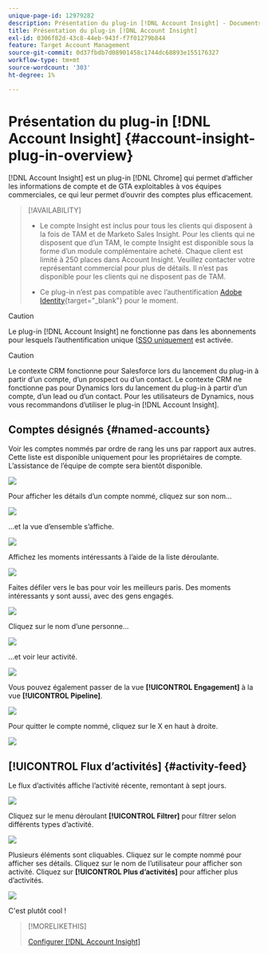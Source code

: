 ```yaml
---
unique-page-id: 12979282
description: Présentation du plug-in [!DNL Account Insight] - Documents Marketo - Documentation du produit
title: Présentation du plug-in [!DNL Account Insight]
exl-id: 0306f82d-43c8-44eb-943f-f7f01279b844
feature: Target Account Management
source-git-commit: 0d37fbdb7d08901458c1744dc68893e155176327
workflow-type: tm+mt
source-wordcount: '303'
ht-degree: 1%

---
```


# Présentation du plug-in [!DNL Account Insight] {#account-insight-plug-in-overview}

[!DNL Account Insight] est un plug-in [!DNL Chrome] qui permet d’afficher les informations de compte et de GTA exploitables à vos équipes commerciales, ce qui leur permet d’ouvrir des comptes plus efficacement.

>[!AVAILABILITY]
>
>* Le compte Insight est inclus pour tous les clients qui disposent à la fois de TAM et de Marketo Sales Insight. Pour les clients qui ne disposent que d’un TAM, le compte Insight est disponible sous la forme d’un module complémentaire acheté. Chaque client est limité à 250 places dans Account Insight. Veuillez contacter votre représentant commercial pour plus de détails. Il n’est pas disponible pour les clients qui ne disposent pas de TAM.
>
>* Ce plug-in n’est pas compatible avec l’authentification [Adobe Identity](/help/marketo/product-docs/administration/marketo-with-adobe-identity/adobe-identity-management-overview.md){target="_blank"} pour le moment.

>[!CAUTION]
>
>Le plug-in [!DNL Account Insight] ne fonctionne pas dans les abonnements pour lesquels l’authentification unique ([SSO uniquement](/help/marketo/product-docs/administration/additional-integrations/restrict-user-login-to-sso-only.md) est activée.

>[!CAUTION]
>
>Le contexte CRM fonctionne pour Salesforce lors du lancement du plug-in à partir d’un compte, d’un prospect ou d’un contact. Le contexte CRM ne fonctionne pas pour Dynamics lors du lancement du plug-in à partir d’un compte, d’un lead ou d’un contact. Pour les utilisateurs de Dynamics, nous vous recommandons d’utiliser le plug-in [!DNL Account Insight].

## Comptes désignés {#named-accounts}

Voir les comptes nommés par ordre de rang les uns par rapport aux autres. Cette liste est disponible uniquement pour les propriétaires de compte. L’assistance de l’équipe de compte sera bientôt disponible.

![](assets/na1.png)

Pour afficher les détails d’un compte nommé, cliquez sur son nom...

![](assets/na3.png)

...et la vue d’ensemble s’affiche.

![](assets/na4.png)

Affichez les moments intéressants à l’aide de la liste déroulante.

![](assets/na5.png)

Faites défiler vers le bas pour voir les meilleurs paris. Des moments intéressants y sont aussi, avec des gens engagés.

![](assets/na6.png)

Cliquez sur le nom d’une personne...

![](assets/na7.png)

...et voir leur activité.

![](assets/na8.png)

Vous pouvez également passer de la vue **[!UICONTROL Engagement]** à la vue **[!UICONTROL Pipeline]**.

![](assets/na9.png)

Pour quitter le compte nommé, cliquez sur le X en haut à droite.

![](assets/na10.png)

## [!UICONTROL Flux d’activités] {#activity-feed}

Le flux d’activités affiche l’activité récente, remontant à sept jours.

![](assets/af1.png)

Cliquez sur le menu déroulant **[!UICONTROL Filtrer]** pour filtrer selon différents types d’activité.

![](assets/af2.png)

Plusieurs éléments sont cliquables. Cliquez sur le compte nommé pour afficher ses détails. Cliquez sur le nom de l’utilisateur pour afficher son activité. Cliquez sur **[!UICONTROL Plus d’activités]** pour afficher plus d’activités.

![](assets/af3.png)

C&#39;est plutôt cool !

>[!MORELIKETHIS]
>
>[Configurer [!DNL Account Insight]](/help/marketo/product-docs/target-account-management/setup-tam/set-up-account-insight.md)
